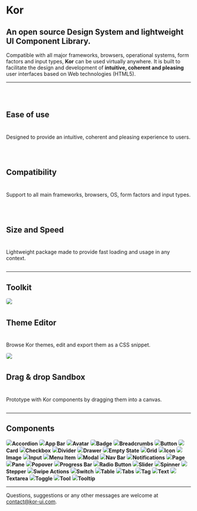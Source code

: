 # Kor

## An open source Design System and lightweight UI Component Library.

Compatible with all major frameworks, browsers, operational systems, form factors and input types, **Kor** can be used virtually anywhere. It is built to facilitate the design and development of **intuitive, coherent and pleasing** user interfaces based on Web technologies (HTML5).

---

<style>
    .highlight {
        display: flex; 
        flex-direction: column; 
        gap: 8px;
    }
    .highlight kor-text[size="header-1"] {
        margin: 16px 0;
    }
    .highlight kor-icon {
        padding: 8px;
        background-size: 48px;
        background-color: rgba(var(--neutral-1), 0.05);
        border-radius: 50%;
        margin-bottom: 8px;
    }
</style>

<kor-grid columns="3" style="gap: 32px">
    <div grid-cols-s="3" class="highlight">
        <kor-icon size="xl" icon="url(assets/docs/introduction/welcome/ease-of-use.png)"></kor-icon>
        <h2>Ease of use</h2>
        <p>Designed to provide an intuitive, coherent and pleasing experience to users.</p>
    </div>
    <div grid-cols-s="3" class="highlight">
        <kor-icon size="xl" icon="url(assets/docs/introduction/welcome/compatibility.png)"></kor-icon>
        <h2>Compatibility</h2>
        <p>Support to all main frameworks, browsers, OS, form factors and input types.</p>
    </div>
    <div grid-cols-s="3" class="highlight">
        <kor-icon size="xl" icon="url(assets/docs/introduction/welcome/size-and-speed.png)"></kor-icon>
        <h2>Size and Speed</h2>
        <p>Lightweight package made to provide fast loading and usage in any context.</p>
    </div>
</kor-grid>

---

## Toolkit

<kor-grid columns="2">
    <a href="https://theme.kor-ui.com" target="_blank">
        <div grid-cols-s="3" class="highlight">
            <img src="assets/docs/introduction/welcome/theme.gif">
            <h2>Theme Editor</h2>
            <p>Browse Kor themes, edit and export them as a CSS snippet.</p>
        </div>
    </a>
    <a href="https://sandbox.kor-ui.com" target="_blank">
        <div grid-cols-s="3" class="highlight">
            <img src="assets/docs/introduction/welcome/sandbox.gif">
            <h2>Drag & drop Sandbox</h2>
            <p>Prototype with Kor components by dragging them into a canvas.</p>
        </div>
    </a>
</kor-grid>

---

## Components

<style>
    kor-grid {
        margin: 48px 0;
    }
    kor-grid h3 {
        color: var(--text-1);
    }
    kor-grid a {
        text-decoration: none;
        color: var(--text-1);
        font-weight: unset;
    }
    kor-grid a img {
        background: rgba(var(--neutral-1), .25);
        box-shadow: unset;
        border: 1px solid rgba(var(--neutral-1), .1);
        transition: .1s all ease-out;
        border-radius: 4px;
    }
    kor-grid a:hover img {
        background: rgba(var(--neutral-1), .5);
    }
</style>

<kor-grid spacing="l">
    <a href="components/accordion" grid-cols="3" grid-cols-m="4" grid-cols-s="6">
        <img src="assets/wireframes/accordion.png"/><b>Accordion</b>
    </a>
    <a href="components/app-bar" grid-cols="3" grid-cols-m="4" grid-cols-s="6">
        <img src="assets/wireframes/app-bar.png"/><b>App Bar</b>
    </a>
    <a href="components/avatar" grid-cols="3" grid-cols-m="4" grid-cols-s="6">
        <img src="assets/wireframes/avatar.png"/><b>Avatar</b>
    </a>
    <a href="components/badge" grid-cols="3" grid-cols-m="4" grid-cols-s="6">
        <img src="assets/wireframes/badge.png"/><b>Badge</b>
    </a>
    <a href="components/breadcrumbs" grid-cols="3" grid-cols-m="4" grid-cols-s="6">
        <img src="assets/wireframes/breadcrumbs.png"/><b>Breadcrumbs</b>
    </a>
    <a href="components/button" grid-cols="3" grid-cols-m="4" grid-cols-s="6">
        <img src="assets/wireframes/button.png"/><b>Button</b>
    </a>
    <a href="components/card" grid-cols="3" grid-cols-m="4" grid-cols-s="6">
        <img src="assets/wireframes/card.png"/><b>Card</b>
    </a>
    <a href="components/checkbox" grid-cols="3" grid-cols-m="4" grid-cols-s="6">
        <img src="assets/wireframes/checkbox.png"/><b>Checkbox</b>
    </a>
    <a href="components/divider" grid-cols="3" grid-cols-m="4" grid-cols-s="6">
        <img src="assets/wireframes/divider.png"/><b>Divider</b>
    </a>
    <a href="components/drawer" grid-cols="3" grid-cols-m="4" grid-cols-s="6">
        <img src="assets/wireframes/drawer.png"/><b>Drawer</b>
    </a>
    <a href="components/empty-state" grid-cols="3" grid-cols-m="4" grid-cols-s="6">
        <img src="assets/wireframes/empty-state.png"/><b>Empty State</b>
    </a>
    <a href="components/grid" grid-cols="3" grid-cols-m="4" grid-cols-s="6">
        <img src="assets/wireframes/grid.png"/><b>Grid</b>
    </a>
    <a href="components/icon" grid-cols="3" grid-cols-m="4" grid-cols-s="6">
        <img src="assets/wireframes/icon.png"/><b>Icon</b>
    </a>
    <a href="components/image" grid-cols="3" grid-cols-m="4" grid-cols-s="6">
        <img src="assets/wireframes/image.png"/><b>Image</b>
    </a>
    <a href="components/input" grid-cols="3" grid-cols-m="4" grid-cols-s="6">
        <img src="assets/wireframes/input.png"/><b>Input</b>
    </a>
    <a href="components/menu-item" grid-cols="3" grid-cols-m="4" grid-cols-s="6">
        <img src="assets/wireframes/menu-item.png"/><b>Menu Item</b>
    </a>
    <a href="components/modal" grid-cols="3" grid-cols-m="4" grid-cols-s="6">
        <img src="assets/wireframes/modal.png"/><b>Modal</b>
    </a>
    <a href="components/nav-bar" grid-cols="3" grid-cols-m="4" grid-cols-s="6">
        <img src="assets/wireframes/nav-bar.png"/><b>Nav Bar</b>
    </a>
    <a href="components/notifications" grid-cols="3" grid-cols-m="4" grid-cols-s="6">
        <img src="assets/wireframes/notifications.png"/><b>Notifications</b>
    </a>
    <a href="components/page" grid-cols="3" grid-cols-m="4" grid-cols-s="6">
        <img src="assets/wireframes/page.png"/><b>Page</b>
    </a>
    <a href="components/pane" grid-cols="3" grid-cols-m="4" grid-cols-s="6">
        <img src="assets/wireframes/pane.png"/><b>Pane</b>
    </a>
    <a href="components/popover" grid-cols="3" grid-cols-m="4" grid-cols-s="6">
        <img src="assets/wireframes/popover.png"/><b>Popover</b>
    </a>
    <a href="components/progress-bar" grid-cols="3" grid-cols-m="4" grid-cols-s="6">
        <img src="assets/wireframes/progress-bar.png"/><b>Progress Bar</b>
    </a>
    <a href="components/radio-button" grid-cols="3" grid-cols-m="4" grid-cols-s="6">
        <img src="assets/wireframes/radio-button.png"/><b>Radio Button</b>
    </a>
    <a href="components/slider" grid-cols="3" grid-cols-m="4" grid-cols-s="6">
        <img src="assets/wireframes/slider.png"/><b>Slider</b>
    </a>
    <a href="components/spinner" grid-cols="3" grid-cols-m="4" grid-cols-s="6">
        <img src="assets/wireframes/spinner.png"/><b>Spinner</b>
    </a>
    <a href="components/stepper" grid-cols="3" grid-cols-m="4" grid-cols-s="6">
        <img src="assets/wireframes/stepper.png"/><b>Stepper</b>
    </a>
    <a href="components/swipe-actions" grid-cols="3" grid-cols-m="4" grid-cols-s="6">
        <img src="assets/wireframes/swipe-actions.png"/><b>Swipe Actions</b>
    </a>
    <a href="components/switch" grid-cols="3" grid-cols-m="4" grid-cols-s="6">
        <img src="assets/wireframes/switch.png"/><b>Switch</b>
    </a>
    <a href="components/table" grid-cols="3" grid-cols-m="4" grid-cols-s="6">
        <img src="assets/wireframes/table.png"/><b>Table</b>
    </a>
    <a href="components/tabs" grid-cols="3" grid-cols-m="4" grid-cols-s="6">
        <img src="assets/wireframes/tabs.png"/><b>Tabs</b>
    </a>
    <a href="components/tag" grid-cols="3" grid-cols-m="4" grid-cols-s="6">
        <img src="assets/wireframes/tag.png"/><b>Tag</b>
    </a>
    <a href="components/text" grid-cols="3" grid-cols-m="4" grid-cols-s="6">
        <img src="assets/wireframes/text.png"/><b>Text</b>
    </a>
    <a href="components/textarea" grid-cols="3" grid-cols-m="4" grid-cols-s="6">
        <img src="assets/wireframes/textarea.png"/><b>Textarea</b>
    </a>
    <a href="components/toggle" grid-cols="3" grid-cols-m="4" grid-cols-s="6">
        <img src="assets/wireframes/toggle.png"/><b>Toggle</b>
    </a>
    <a href="components/tool" grid-cols="3" grid-cols-m="4" grid-cols-s="6">
        <img src="assets/wireframes/tool.png"/><b>Tool</b>
    </a>
    <a href="components/tooltip" grid-cols="3" grid-cols-m="4" grid-cols-s="6">
        <img src="assets/wireframes/tooltip.png"/><b>Tooltip</b>
    </a>
</kor-grid>

---

Questions, suggestions or any other messages are welcome at <contact@kor-ui.com>.
